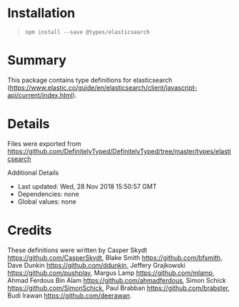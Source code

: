 # Installation
> `npm install --save @types/elasticsearch`

# Summary
This package contains type definitions for elasticsearch (https://www.elastic.co/guide/en/elasticsearch/client/javascript-api/current/index.html).

# Details
Files were exported from https://github.com/DefinitelyTyped/DefinitelyTyped/tree/master/types/elasticsearch

Additional Details
 * Last updated: Wed, 28 Nov 2018 15:50:57 GMT
 * Dependencies: none
 * Global values: none

# Credits
These definitions were written by Casper Skydt <https://github.com/CasperSkydt>, Blake Smith <https://github.com/bfsmith>, Dave Dunkin <https://github.com/ddunkin>, Jeffery Grajkowski <https://github.com/pushplay>, Margus Lamp <https://github.com/mlamp>, Ahmad Ferdous Bin Alam <https://github.com/ahmadferdous>, Simon Schick <https://github.com/SimonSchick>, Paul Brabban <https://github.com/brabster>, Budi Irawan <https://github.com/deerawan>.
